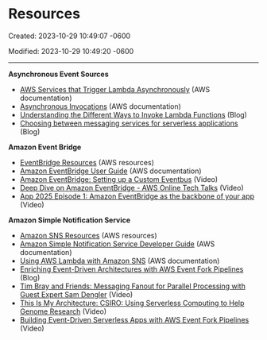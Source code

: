 # Resources

Created: 2023-10-29 10:49:07 -0600

Modified: 2023-10-29 10:49:20 -0600

---

**Asynchronous Event Sources**

- [AWS Services that Trigger Lambda Asynchronously](https://docs.aws.amazon.com/lambda/latest/dg/lambda-services.html) (AWS documentation)
- [Asynchronous Invocations](https://docs.aws.amazon.com/lambda/latest/dg/invocation-async.html) (AWS documentation)
- [Understanding the Different Ways to Invoke Lambda Functions](https://aws.amazon.com/blogs/architecture/understanding-the-different-ways-to-invoke-lambda-functions/) (Blog)
- [Choosing between messaging services for serverless applications](https://aws.amazon.com/blogs/compute/choosing-between-messaging-services-for-serverless-applications/) (Blog)

**Amazon Event Bridge**

- [EventBridge Resources](https://aws.amazon.com/eventbridge/resources/) (AWS resources)
- [Amazon EventBridge User Guide](https://docs.aws.amazon.com/eventbridge/latest/userguide/what-is-amazon-eventbridge.html) (AWS documentation)
- [Amazon EventBridge: Setting up a Custom Eventbus](https://www.youtube.com/watch?list=PLVwkQNu5xWCRGueGLySaAHucRrKY-w2Jt&v=-Nv-Gejpkhc) (Video)
- [Deep Dive on Amazon EventBridge - AWS Online Tech Talks](https://www.youtube.com/watch?v=28B4L1fnnGM) (Video)
- [App 2025 Episode 1: Amazon EventBridge as the backbone of your app](https://www.youtube.com/watch?v=jYmZH7j_MXA) (Video)

**Amazon Simple Notification Service**

- [Amazon SNS Resources](https://aws.amazon.com/sns/resources/) (AWS resources)
- [Amazon Simple Notification Service Developer Guide](https://docs.aws.amazon.com/sns/latest/dg/welcome.html) (AWS documentation)
- [Using AWS Lambda with Amazon SNS](https://docs.aws.amazon.com/lambda/latest/dg/with-sns.html) (AWS documentation)
- [Enriching Event-Driven Architectures with AWS Event Fork Pipelines](https://aws.amazon.com/blogs/compute/enriching-event-driven-architectures-with-aws-event-fork-pipelines/) (Blog)
- [Tim Bray and Friends: Messaging Fanout for Parallel Processing with Guest Expert Sam Dengler](https://www.youtube.com/watch?v=jYmZH7j_MXA) (Video)
- [This Is My Architecture: CSIRO: Using Serverless Computing to Help Genome Research](https://youtu.be/7i17szaOBg0) (Video)
- [Building Event-Driven Serverless Apps with AWS Event Fork Pipelines](https://youtu.be/y0WJLXx5Ml0) (Video)
